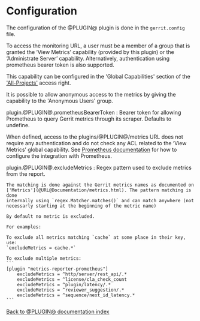 Configuration
=============

The configuration of the @PLUGIN@ plugin is done in the `gerrit.config`
file.

To access the monitoring URL, a user must be a member of a group that is granted
the ‘View Metrics’ capability (provided by this plugin) or the ‘Administrate
Server’ capability. Alternatively, authentication using prometheus bearer token
is also supported.

This capability can be configured in the 'Global Capabilities' section of the
['All-Projects'](@URL@#/admin/projects/All-Projects,access) access right.

It is possible to allow anonymous access to the metrics by giving the capability
to the 'Anonymous Users' group.

plugin.@PLUGIN@.prometheusBearerToken
:	Bearer token for allowing Prometheus to query Gerrit metrics through its scraper.
	Defaults to undefine.

When defined, access to the plugins/@PLUGIN@/metrics URL does not require any
authentication and do not check any ACL related to the ‘View Metrics’ global capability.
See [Prometheus documentation](https://prometheus.io/docs/prometheus/latest/configuration/configuration)
for how to configure the integration with Prometheus.

plugin.@PLUGIN@.excludeMetrics
:   Regex pattern used to exclude metrics from the report.

	The matching is done against the Gerrit metrics names as documented on
	['Metrics'](@URL@Documentation/metrics.html). The pattern matching is done
	internally using `regex.Matcher.matches()` and can match anywhere (not
    necessarly starting at the beginning of the metric name)

    By default no metric is excluded.

	For examples:

	To exclude all metrics matching `cache` at some place in their key, use:
    `excludeMetrics = cache.*`

    To exclude multiple metrics:
	```
    [plugin "metrics-reporter-prometheus"]
        excludeMetrics = ^http/server/rest_api/.*
        excludeMetrics = ^license/cla_check_count
        excludeMetrics = ^plugin/latency/.*
        excludeMetrics = ^reviewer_suggestion/.*
        excludeMetrics = ^sequence/next_id_latency.*
    ```

[Back to @PLUGIN@ documentation index][index]

[index]: index.html
